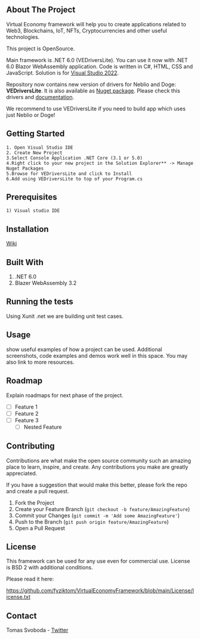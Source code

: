 
## About The Project
 Virtual Economy framework will help you to create applications related to Web3, Blockchains, IoT, NFTs, Cryptocurrencies and other useful technologies.

This project is OpenSource.

Main framework is .NET 6.0 (VEDriversLite). You can use it now with .NET 6.0 Blazor WebAssembly application.
Code is written in C#, HTML, CSS and JavaScript.
Solution is for [Visual Studio 2022](https://visualstudio.microsoft.com/vs/).

Repository now contains new version of drivers for Neblio and Doge: **VEDriversLite**. It is also available as [Nuget package](https://www.nuget.org/packages/VEFramework.VEDriversLite/). Please check this drivers and [documentation](https://docs.veframework.com/VEDriversLite/index.html). 

We recommend to use VEDriversLite if you need to build app which uses just Neblio or Doge!



## Getting Started
     
    1. Open Visual Studio IDE
    2. Create New Project
    3.Select Console Application .NET Core (3.1 or 5.0)
    4.Right click to your new project in the Solution Explorer** -> Manage Nuget Packages
    5.Browse for VEDriversLite and click to Install
    6.Add using VEDriversLite to top of your Program.cs
     
## Prerequisites
  
    1) Visual studio IDE
    

## Installation
 
   [Wiki](https://github.com/fyziktom/VirtualEconomyFramework/wiki/Getting-Started-With-VEDriversLite)
   
## Built With

   1) .NET 6.0
   2) Blazer WebAssembly 3.2

## Running the tests

   Using Xunit .net we are building unit test cases.

## Usage

   show useful examples of how a project can be used. Additional screenshots, code examples and demos work well in this space. You may also link to more resources.

## Roadmap

   Explain roadmaps for next phase of the project.
- [ ] Feature 1
- [ ] Feature 2
- [ ] Feature 3
     - [ ] Nested Feature

## Contributing

Contributions are what make the open source community such an amazing place to learn, inspire, and create. Any contributions you make are greatly appreciated.

If you have a suggestion that would make this better, please fork the repo and create a pull request.

1. Fork the Project
2. Create your Feature Branch (`git checkout -b feature/AmazingFeature`)
3. Commit your Changes (`git commit -m 'Add some AmazingFeature'`)
4. Push to the Branch (`git push origin feature/AmazingFeature`)
5. Open a Pull Request

## License

 This framework can be used for any use even for commercial use. License is BSD 2 with additional conditions.

 Please read it here:

 https://github.com/fyziktom/VirtualEconomyFramework/blob/main/License/license.txt

## Contact

 Tomas Svoboda - [Twitter](https://twitter.com/fyziktom)

